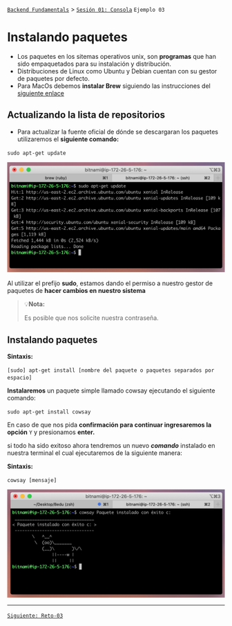 [`Backend Fundamentals`](../../README.md) > [`Sesión 01: Consola`](../README.md) `Ejemplo 03`

# Instalando paquetes

- Los paquetes en los sitemas operativos unix, son **programas** que han sido empaquetados para su instalación y distribución.
- Distribuciones de Linux como Ubuntu y Debian cuentan con su gestor de paquetes por defecto.
- Para MacOs debemos **instalar Brew** siguiendo las instrucciones del [siguiente enlace](https://brew.sh/index_es)

## Actualizando la lista de repositorios

- Para actualizar la fuente oficial de dónde se descargaran los paquetes utilizaremos el **siguiente comando:**

`sudo apt-get update`

![img/Screen_Shot_2020-03-21_at_16.33.43.png](img/Screen_Shot_2020-03-21_at_16.33.43.png)

Al utilizar el prefijo **sudo**, estamos dando el permiso a nuestro gestor de paquetes de **hacer cambios en nuestro sistema**

>💡**Nota:**
>
>Es posible que nos solicite nuestra contraseña.

## Instalando paquetes


**Sintaxis:**

`[sudo] apt-get install [nombre del paquete o paquetes separados por espacio]`

**Instalaremos** un paquete simple llamado cowsay ejecutando el siguiente comando:

`sudo apt-get install cowsay`

En caso de que nos pida **confirmación para continuar ingresaremos la opción**  `Y` y presionamos **enter.**

si todo ha sido exitoso ahora tendremos un nuevo ***comando*** instalado en nuestra terminal el cual ejecutaremos de la siguiente manera:

**Sintaxis:**

`cowsay [mensaje]`

![img/Untitled.png](img/Untitled.png)

-------

[`Siguiente: Reto-03`](../Reto-03)
